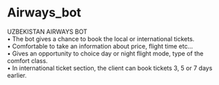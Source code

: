 # Airways_bot
UZBEKISTAN AIRWAYS BOT  
• The bot gives a chance to book the local or international tickets.  
• Comfortable to take an information about price, flight time etc...  
• Gives an opportunity to choice day or night flight mode, type of the comfort class.  
• In international ticket section, the client can book tickets 3, 5 or 7 days earlier.
